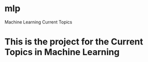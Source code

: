 # mlp
Machine Learning Current Topics

# This is the project for the Current Topics in Machine Learning
